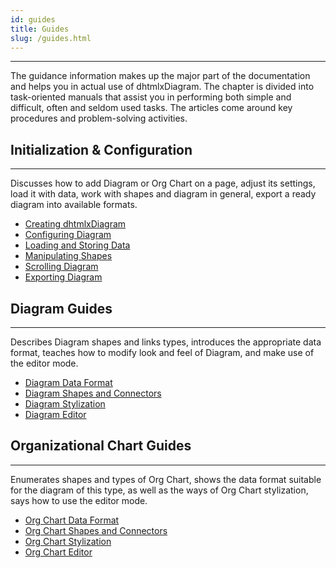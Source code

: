 ```yaml
---
id: guides
title: Guides
slug: /guides.html
---
```


-------------------------

The guidance information makes up the major part of the documentation and helps you in actual use of dhtmlxDiagram.
The chapter is divided into task-oriented manuals that assist you in performing both simple and difficult, often and seldom used tasks.
The articles come around key procedures and problem-solving activities.

## Initialization & Configuration
-------------------------

Discusses how to add Diagram or Org Chart on a page, adjust its settings, load it with data, work with shapes and diagram in general, export a ready diagram into available formats.

- [Creating dhtmlxDiagram](common_guides/initialization.md)
- [Configuring Diagram](common_guides/configuration.md)
- [Loading and Storing Data](common_guides/loading_data.md)
- [Manipulating Shapes](common_guides/manipulating_shapes.md)
- [Scrolling Diagram](common_guides/working_with_diagram.md)
- [Exporting Diagram](common_guides/data_export.md)

## Diagram Guides
-------------------------

Describes Diagram shapes and links types, introduces the appropriate data format, teaches how to modify look and feel of Diagram, and make use of the editor mode.

- [Diagram Data Format](diagram_guides/data_format.md)
- [Diagram Shapes and Connectors](diagram_guides/shapes_arrows_list.md)
- [Diagram Stylization](diagram_guides/customization.md)
- [Diagram Editor](diagram_guides/editor_mode.md)

## Organizational Chart Guides
-------------------------

Enumerates shapes and types of Org Chart, shows the data format suitable for the diagram of this type, as well as the ways of Org Chart stylization, says how to use the editor mode.

- [Org Chart Data Format](orgchart_guides/data_format.md)
- [Org Chart Shapes and Connectors](orgchart_guides/orgchart_shapes_types.md)
- [Org Chart Stylization](orgchart_guides/customization.md)
- [Org Chart Editor](orgchart_guides/editor_mode.md)
